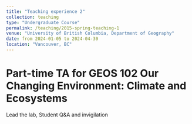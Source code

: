 ```yaml
---
title: "Teaching experience 2"
collection: teaching
type: "Undergraduate Course"
permalink: /teaching/2015-spring-teaching-1
venue: "University of British Columbia, Department of Geography"
date: from 2024-01-05 to 2024-04-30
location: "Vancouver, BC"
---
```

Part-time TA for GEOS 102 Our Changing Environment: Climate and Ecosystems
======

Lead the lab, Student Q&A and invigilation



